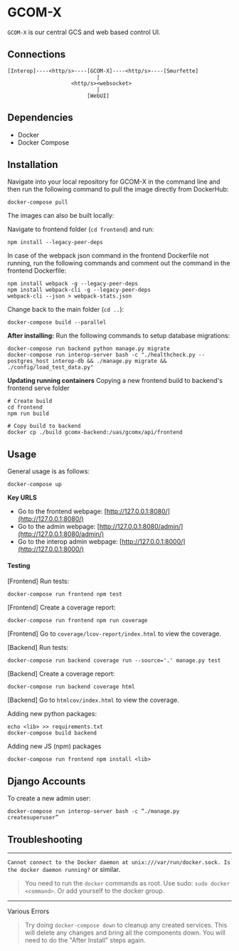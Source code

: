 # GCOM-X
`GCOM-X` is our central GCS and web based control UI.


## Connections
```
[Interop]----<http/s>----[GCOM-X]----<http/s>----[Smurfette]
                            |
                    <http/s><websocket>
                            |
                         [WebUI]
```


## Dependencies
- Docker
- Docker Compose


## Installation
Navigate into your local repository for GCOM-X in the command line and then run the following command to pull the image directly from DockerHub:
```
docker-compose pull
```

The images can also be built locally:

Navigate to frontend folder (`cd frontend`) and run:
```
npm install --legacy-peer-deps
```

In case of the webpack json command in the frontend Dockerfile not running, run the following commands and comment out the command in the frontend Dockerfile:
```
npm install webpack -g --legacy-peer-deps
npm install webpack-cli -g --legacy-peer-deps
webpack-cli --json > webpack-stats.json
```

Change back to the main folder (`cd ..`):
```
docker-compose build --parallel
```

**After installing:** Run the following commands to setup database migrations:
```
docker-compose run backend python manage.py migrate
docker-compose run interop-server bash -c "./healthcheck.py --postgres_host interop-db && ./manage.py migrate && ./config/load_test_data.py"
```

**Updating running containers**
Copying a new frontend build to backend's frontend serve folder
```
# Create build
cd frontend
npm run build

# Copy build to backend
docker cp ./build gcomx-backend:/uas/gcomx/api/frontend
```

## Usage
General usage is as follows:
```
docker-compose up
```

**Key URLS**
- Go to the frontend webpage: [http://127.0.0.1:8080/](http://127.0.0.1:8080/)
- Go to the admin webpage: [http://127.0.0.1:8080/admin/](http://127.0.0.1:8080/admin/)
- Go to the interop admin webpage: [http://127.0.0.1:8000/](http://127.0.0.1:8000/)


#### Testing
[Frontend] Run tests:
```
docker-compose run frontend npm test
```

[Frontend] Create a coverage report:
```
docker-compose run frontend npm run coverage
```

[Frontend] Go to `coverage/lcov-report/index.html` to view the coverage.

[Backend] Run tests:
```
docker-compose run backend coverage run --source='.' manage.py test
```

[Backend] Create a coverage report:
```
docker-compose run backend coverage html
```

[Backend] Go to `htmlcov/index.html` to view the coverage.

Adding new python packages:
```
echo <lib> >> requirements.txt
docker-compose build backend
```

Adding new JS (npm) packages
```
docker-compose run frontend npm install <lib>
```

## Django Accounts
To create a new admin user:
```
docker-compose run interop-server bash -c “./manage.py createsuperuser”
```

## Troubleshooting
----
`Cannot connect to the Docker daemon at unix:///var/run/docker.sock. Is the docker daemon running?` or similar.
> You need to run the `docker` commands as root. Use sudo: `sudo docker <command>`. Or add yourself to the docker group.

----
Various Errors
> Try doing `docker-compose down` to cleanup any created services. This will delete any changes and bring all the components down.
> You will need to do the "After Install" steps again.